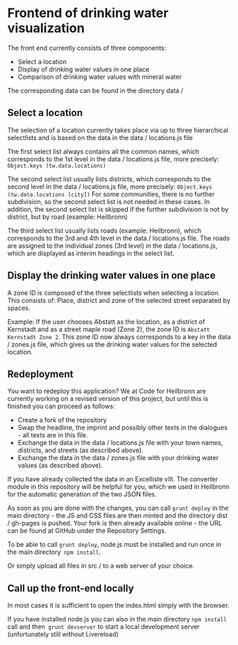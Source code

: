 Frontend of drinking water visualization
==========================================

The front end currently consists of three components:

- Select a location
- Display of drinking water values ​​in one place
- Comparison of drinking water values ​​with mineral water

The corresponding data can be found in the directory data /

## Select a location

The selection of a location currently takes place via up to three hierarchical selectlists and is based on the data in the data / locations.js file

The first select list always contains all the common names, which corresponds to the 1st level in the data / locations.js file, more precisely: `Object.keys (tw.data.locations)`

The second select list usually lists districts, which corresponds to the second level in the data / locations.js file, more precisely: `Object.keys (tw.data.locations [city])`
For some communities, there is no further subdivision, so the second select list is not needed in these cases. In addition, the second select list is skipped if the further subdivision is not by district, but by road (example: Heilbronn)

The third select list usually lists roads (example: Heilbronn), which corresponds to the 3rd and 4th level in the data / locations.js file. The roads are assigned to the individual zones (3rd level) in the data / locations.js, which are displayed as interim headings in the select list.


## Display the drinking water values ​​in one place

A zone ID is composed of the three selectlists when selecting a location. This consists of: Place, district and zone of the selected street separated by spaces.

Example: If the user chooses Abstatt as the location, as a district of Kernstadt and as a street maple road (Zone 2), the zone ID is `Abstatt Kernstadt Zone 2`.
This zone ID now always corresponds to a key in the data / zones.js file, which gives us the drinking water values ​​for the selected location.


## Redeployment

You want to redeploy this application? We at Code for Heilbronn are currently working on a revised version of this project, but until this is finished you can proceed as follows:

* Create a fork of the repository
* Swap the headline, the imprint and possibly other texts in the dialogues - all texts are in this file.
* Exchange the data in the data / locations.js file with your town names, districts, and streets (as described above).
* Exchange the data in the data / zones.js file with your drinking water values ​​(as described above).

If you have already collected the data in an Excelliste vllt. The converter module in this repository will be helpful for you, which we used in Heilbronn for the automatic generation of the two JSON files.

As soon as you are done with the changes, you can call `grunt deploy` in the main directory - the JS and CSS files are then minted and the directory dist / gh-pages is pushed.
Your fork is then already available online - the URL can be found at GitHub under the Repository Settings.

To be able to call `grunt deploy`, node.js must be installed and run once in the main directory` npm install`.

Or simply upload all files in src / to a web server of your choice.


## Call up the front-end locally

In most cases it is sufficient to open the index.html simply with the browser.

If you have installed node.js you can also in the main directory `npm install` call and then` grunt devserver` to start a local development server (unfortunately still without Livereload)
